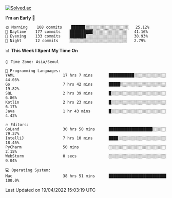 [![Solved.ac](http://mazassumnida.wtf/api/v2/generate_badge?boj=kuckjwi)](https://solved.ac/kuckjwi)
<!--START_SECTION:waka-->
**I'm an Early 🐤** 

```text
🌞 Morning    108 commits    ██████░░░░░░░░░░░░░░░░░░░   25.12% 
🌆 Daytime    177 commits    ██████████░░░░░░░░░░░░░░░   41.16% 
🌃 Evening    133 commits    ███████░░░░░░░░░░░░░░░░░░   30.93% 
🌙 Night      12 commits     ░░░░░░░░░░░░░░░░░░░░░░░░░   2.79%

```


📊 **This Week I Spent My Time On** 

```text
⌚︎ Time Zone: Asia/Seoul

💬 Programming Languages: 
YAML                     17 hrs 7 mins       ███████████░░░░░░░░░░░░░░   44.05% 
Go                       7 hrs 42 mins       █████░░░░░░░░░░░░░░░░░░░░   19.82% 
SQL                      2 hrs 39 mins       █░░░░░░░░░░░░░░░░░░░░░░░░   6.86% 
Kotlin                   2 hrs 23 mins       █░░░░░░░░░░░░░░░░░░░░░░░░   6.17% 
Java                     1 hr 43 mins        █░░░░░░░░░░░░░░░░░░░░░░░░   4.42%

🔥 Editors: 
GoLand                   30 hrs 50 mins      ███████████████████░░░░░░   79.37% 
IntelliJ                 7 hrs 10 mins       ████░░░░░░░░░░░░░░░░░░░░░   18.45% 
PyCharm                  50 mins             ░░░░░░░░░░░░░░░░░░░░░░░░░   2.15% 
WebStorm                 0 secs              ░░░░░░░░░░░░░░░░░░░░░░░░░   0.04%

💻 Operating System: 
Mac                      38 hrs 51 mins      █████████████████████████   100.0%

```


 Last Updated on 19/04/2022 15:03:19 UTC
<!--END_SECTION:waka-->
